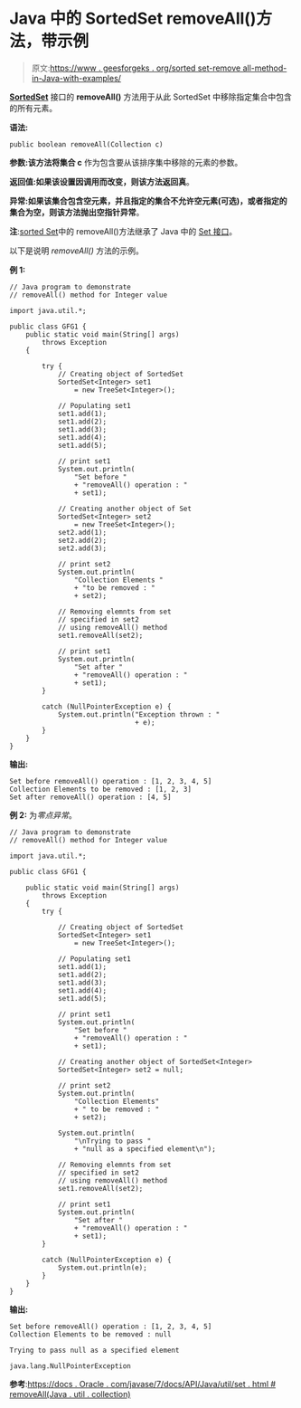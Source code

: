 # Java 中的 SortedSet removeAll()方法，带示例

> 原文:[https://www . geesforgeks . org/sorted set-remove all-method-in-Java-with-examples/](https://www.geeksforgeeks.org/sortedset-removeall-method-in-java-with-examples/)

**[SortedSet](https://www.geeksforgeeks.org/sortedset-java-examples/)** 接口的 **removeAll()** 方法用于从此 SortedSet 中移除指定集合中包含的所有元素。

**语法:**

```
public boolean removeAll(Collection c)
```

**参数:**该方法将**集合 c** 作为包含要从该排序集中移除的元素的参数。

**返回值:**如果该设置因调用而改变，则该方法返回**真**。

**异常:**如果该集合包含空元素，并且指定的集合不允许空元素(可选)，或者指定的集合为空，则该方法抛出**空指针异常**。

**注**:[sorted Set](https://www.geeksforgeeks.org/sortedset-java-examples/)中的 removeAll()方法继承了 Java 中的 [Set 接口](https://www.geeksforgeeks.org/set-in-java/)。

以下是说明 *removeAll()* 方法的示例。

**例 1:**

```
// Java program to demonstrate
// removeAll() method for Integer value

import java.util.*;

public class GFG1 {
    public static void main(String[] args)
        throws Exception
    {

        try {
            // Creating object of SortedSet
            SortedSet<Integer> set1
                = new TreeSet<Integer>();

            // Populating set1
            set1.add(1);
            set1.add(2);
            set1.add(3);
            set1.add(4);
            set1.add(5);

            // print set1
            System.out.println(
                "Set before "
                + "removeAll() operation : "
                + set1);

            // Creating another object of Set
            SortedSet<Integer> set2
                = new TreeSet<Integer>();
            set2.add(1);
            set2.add(2);
            set2.add(3);

            // print set2
            System.out.println(
                "Collection Elements "
                + "to be removed : "
                + set2);

            // Removing elemnts from set
            // specified in set2
            // using removeAll() method
            set1.removeAll(set2);

            // print set1
            System.out.println(
                "Set after "
                + "removeAll() operation : "
                + set1);
        }

        catch (NullPointerException e) {
            System.out.println("Exception thrown : "
                               + e);
        }
    }
}
```

**输出:**

```
Set before removeAll() operation : [1, 2, 3, 4, 5]
Collection Elements to be removed : [1, 2, 3]
Set after removeAll() operation : [4, 5]

```

**例 2:** 为*零点异常*。

```
// Java program to demonstrate
// removeAll() method for Integer value

import java.util.*;

public class GFG1 {

    public static void main(String[] args)
        throws Exception
    {
        try {

            // Creating object of SortedSet
            SortedSet<Integer> set1
                = new TreeSet<Integer>();

            // Populating set1
            set1.add(1);
            set1.add(2);
            set1.add(3);
            set1.add(4);
            set1.add(5);

            // print set1
            System.out.println(
                "Set before "
                + "removeAll() operation : "
                + set1);

            // Creating another object of SortedSet<Integer>
            SortedSet<Integer> set2 = null;

            // print set2
            System.out.println(
                "Collection Elements"
                + " to be removed : "
                + set2);

            System.out.println(
                "\nTrying to pass "
                + "null as a specified element\n");

            // Removing elemnts from set
            // specified in set2
            // using removeAll() method
            set1.removeAll(set2);

            // print set1
            System.out.println(
                "Set after "
                + "removeAll() operation : "
                + set1);
        }

        catch (NullPointerException e) {
            System.out.println(e);
        }
    }
}
```

**输出:**

```
Set before removeAll() operation : [1, 2, 3, 4, 5]
Collection Elements to be removed : null

Trying to pass null as a specified element

java.lang.NullPointerException

```

**参考**:[https://docs . Oracle . com/javase/7/docs/API/Java/util/set . html # removeAll(Java . util . collection)](https://docs.oracle.com/javase/7/docs/api/java/util/Set.html#removeAll(java.util.Collection))